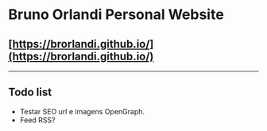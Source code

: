 # Bruno Orlandi Personal Website

## [https://brorlandi.github.io/](https://brorlandi.github.io/)

---------

## Todo list

- Testar SEO url e imagens OpenGraph.
- Feed RSS?